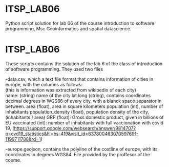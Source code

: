 # ITSP_LAB06
Python script solution for lab 06 of the course introduction to software programming, Msc Geoinformatics and spatial datascience.


# ITSP_LAB06

These scripts contains the solution of the lab 6 of the class of introduction of software programming.
They used two files

-data.csv, which a text file format that contains information of cities in europe, with the columns as follows:<br />
(this is information was extracted from wikipedio of each city)<br />
  name: (string) name of the city
  lat long (string), contains coordinates decimal degrees in WGS86 of every city, with a blanck space separator in between.
  area (float), area in square kilometers
  population (int), number of inhabitants
  population_density (float), population density of the city, (inhabitants / area)
  GRP (float): Gross domestic product, given in billions of EU
  vaccinated (int): number of inhabitants with full vaccionation with covid 19, (https://support.google.com/websearch/answer/9814707?p=cvd19_statistics&hl=es-419&visit_id=637800463070597691-1199711788&rd=1)

-europe.geojson, contains the polyline of the costline of europe, with its coordinates in degrees WGS84. File provided by the proffesor of the course.
